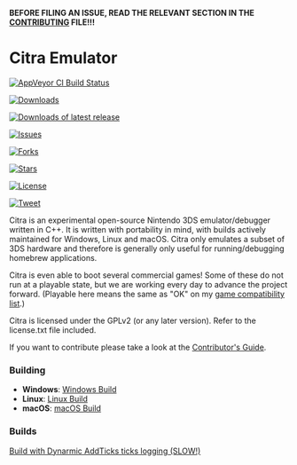**BEFORE FILING AN ISSUE, READ THE RELEVANT SECTION IN THE [CONTRIBUTING](https://github.com/valentinvanelslande/citra/blob/master/CONTRIBUTING.md#reporting-issues) FILE!!!**

Citra Emulator
==============
[![AppVeyor CI Build Status](https://ci.appveyor.com/api/projects/status/k213m9mio0bhwo6a?svg=true)](https://ci.appveyor.com/project/valentinvanelslande/citra)

[![Downloads](https://img.shields.io/github/downloads/valentinvanelslande/citra/total.svg)](https://github.com/valentinvanelslande/citra/releases)

[![Downloads of latest release](https://img.shields.io/github/downloads/valentinvanelslande/citra/latest/total.svg?label=downloads+of+latest+release)](https://github.com/valentinvanelslande/citra/releases/latest)

[![Issues](https://img.shields.io/github/issues/valentinvanelslande/citra.svg)](https://github.com/valentinvanelslande/citra/issues)

[![Forks](https://img.shields.io/github/forks/valentinvanelslande/citra.svg)](https://github.com/valentinvanelslande/citra/network/members)

[![Stars](https://img.shields.io/github/stars/valentinvanelslande/citra.svg)](https://github.com/valentinvanelslande/citra/stargazers)

[![License](https://img.shields.io/github/license/valentinvanelslande/citra.svg)](license.txt)

[![Tweet](https://img.shields.io/twitter/url/https/github.com/valentinvanelslande/citra.svg?style=social)](https://twitter.com/intent/tweet?url=https://github.com/valentinvanelslande/citra)

Citra is an experimental open-source Nintendo 3DS emulator/debugger written in C++. It is written with portability in mind, with builds actively maintained for Windows, Linux and macOS. Citra only emulates a subset of 3DS hardware and therefore is generally only useful for running/debugging homebrew applications.

Citra is even able to boot several commercial games! Some of these do not run at a playable state, but we are working every day to advance the project forward. (Playable here means the same as "OK" on my [game compatibility list](https://docs.google.com/spreadsheets/d/1XQvbOYS8lVrLK76mHECz2CKhAwg6GZI3QZ6gV0R7-Wc/edit?usp=sharing).)

Citra is licensed under the GPLv2 (or any later version). Refer to the license.txt file included.

If you want to contribute please take a look at the [Contributor's Guide](CONTRIBUTING.md).

### Building

* __Windows__: [Windows Build](https://github.com/valentinvanelslande/citra/wiki/Building-For-Windows)
* __Linux__: [Linux Build](https://github.com/valentinvanelslande/citra/wiki/Building-For-Linux)
* __macOS__: [macOS Build](https://github.com/valentinvanelslande/citra/wiki/Building-for-macOS)

### Builds
[Build with Dynarmic AddTicks ticks logging (SLOW!)](https://ci.appveyor.com/api/buildjobs/81lo0wc7ma3uydnd/artifacts/citra-windows-mingw-20180123-9088915.7z)

